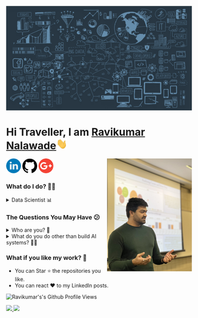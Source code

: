 <img src="https://github.com/raviknce0509/raviknce0509/blob/main/linkedin_banner.png" /> 

<h1>Hi Traveller, I am <a href="https://raviknce0509.github.io/">Ravikumar Nalawade</a><img src="https://raw.githubusercontent.com/ABSphreak/ABSphreak/master/gifs/Hi.gif" width="30px" height="30px"></h1>
<img align='right' src="https://github.com/raviknce0509/raviknce0509/blob/main/my_image.jpg" width="230" />

<a href="https://www.linkedin.com/in/ravikumarn3015/"><img src="https://github.com/raviknce0509/raviknce0509/blob/main/logos/linkedin.png" width="40" /></a>
<a href="https://github.com/raviknce0509"><img src="logos/github-logo.png" width="40" /></a>
<a href="mailto:rnalaw2@gmail.com"><img src="https://github.com/raviknce0509/raviknce0509/blob/main/logos/google-plus.png" width="40" /></a>


<h3>What do I do? 👨‍💻</h3>
<details>
<summary>Data Scientist 📊</summary>
<ul>
  <li><a href="https://github.com/raviknce0509/-AdClickPredictor-Predicting-User-Clicks-on-Online-Advertisements-">Ad_Click_Predictor</a></li>
  <li>Many more on and out of Github...</li>
</ul>
</details>


<h3>The Questions You May Have 😕</h3>
<details>
  <summary>Who are you? 👨</summary>
  <pre>
I am a Data Scientist working on multiple data science projects for Corporate accounts. During my free time, I expand my knowledge by learning new Machine Learning algorithms and tools.


Microsoft Certified: Azure Data Scientist Associate, AWS Certified Cloud Practitioner, AWS Solution Architect Associate (Pursuing)

Proficient in Python, SQL, R, AWS, Power BI, Hadoop, Spark, Git, VBA, and Excel.

A quote that inspired me recently is, "The people who are crazy enough to think they can change the world are the ones who do." - Steve Jobs
  </pre>
</details>

<details>
<summary>What do you do other than build AI systems? 💁‍♂️</summary>
  <ul>
    <li>I write blogs about personal learning and experiences. You can visit my blog site at <a href="https://raviknce0509.github.io/blogs">raviknce0509.github.io/blogs</a>.</li>
  </ul>
</details>

<h3>What if you like my work? 🤩</h3>
<ul>
  <li>You can Star ⭐ the repositories you like.</li>
  <li>You can react ❤️ to my LinkedIn posts.</li>
</ul>

![Ravikumar's's Github Profile Views](https://komarev.com/ghpvc/?username=raviknce0509&color=blueviolet)  


<a href="https://github.com/jstrieb/github-stats">

![](https://raw.githubusercontent.com/raviknce0509/github-stats/master/generated/overview.svg)
![](https://raw.githubusercontent.com/raviknce0509/github-stats/master/generated/languages.svg)


</a>
<!---[![Raviknce0509's Github Stats](https://github-readme-stats.vercel.app/api?username=raviknce0509&show_icons=true&count_private=true)](https://github.com/raviknce0509/github-readme-stats)-->
